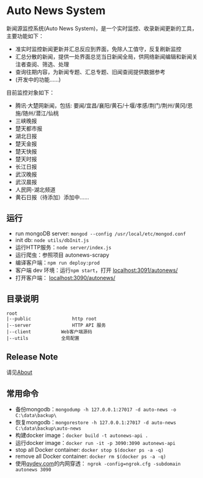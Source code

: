 # Auto News System

新闻源监控系统(Auto News System)，是一个实时监控、收录新闻更新的工具，主要功能如下：

- 准实时监控新闻更新并汇总反应到界面，免除人工值守，反复刷新监控
- 汇总分散的新闻，提供一处界面总览当日新闻全局，供网络新闻编辑和新闻关注者查阅、筛选、处理
- 查询往期内容，为新闻专题、汇总专题、旧闻查阅提供数据参考
- (开发中的功能……)

目前监控对象如下：
- 腾讯·大楚网新闻，包括: 要闻/宜昌/襄阳/黄石/十堰/孝感/荆门/荆州/黄冈/恩施/随州/潜江/仙桃
- 三峡晚报
- 楚天都市报
- 湖北日报
- 楚天金报
- 楚天快报
- 楚天时报
- 长江日报
- 武汉晚报
- 武汉晨报
- 人民网-湖北频道
- 黄石日报（待添加）添加中……

## 运行
- run mongoDB server: `mongod --config /usr/local/etc/mongod.conf`
- init db: `node utils/dbInit.js`
- 运行HTTP服务：`node server/index.js`
- 运行爬虫：参照项目 autonews-scrapy
- 编译客户端：`npm run deploy:prod`
- 客户端 dev 环境：运行`npm start`，打开 [localhost:3091/autonews/](http://localhost:3091/autonews/)
- 打开客户端： [localhost:3090/autonews/](http://localhost:3090/autonews/)

## 目录说明
    root
    |--public               http root
    |--server               HTTP API 服务
    |--client           Web客户端源码
    |--utils            全局配置
    
## Release Note
请见[About](http://www.berlinchan.com/autonews/about)

## 常用命令
- 备份mongodb：`mongodump -h 127.0.0.1:27017 -d auto-news -o C:\data\backup\`
- 恢复mongodb：`mongorestore -h 127.0.0.1:27017 -d auto-news C:\data\backup\auto-news`
- 构建docker image：`docker build -t autonews-api .`
- 运行docker image：`docker run -it -p 3090:3090 autonews-api`
- stop all Docker container: `docker stop $(docker ps -a -q)`
- remove all Docker container: `docker rm $(docker ps -a -q)`
- 使用[qydev.com](http://qydev.com)的内网穿透： `ngrok -config=ngrok.cfg -subdomain autonews 3090`
